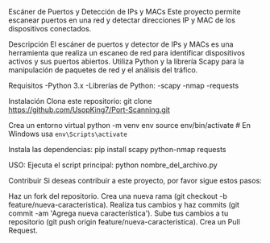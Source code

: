 Escáner de Puertos y Detección de IPs y MACs
Este proyecto permite escanear puertos en una red y detectar direcciones IP y MAC de los dispositivos conectados.

Descripción
El escáner de puertos y detector de IPs y MACs es una herramienta que realiza un escaneo de red para identificar dispositivos activos y sus puertos abiertos. Utiliza Python y la librería Scapy para la manipulación de paquetes de red y el análisis del tráfico.

Requisitos
  -Python 3.x
  -Librerías de Python:
  -scapy
  -nmap
  -requests
  
Instalación
Clona este repositorio:
git clone https://github.com/UsopKing7/Port-Scanning.git

Crea un entorno virtual
python -m venv env
source env/bin/activate  # En Windows usa `env\Scripts\activate`

Instala las dependencias:
pip install scapy python-nmap requests

USO: 
Ejecuta el script principal:
python nombre_del_archivo.py

Contribuir
Si deseas contribuir a este proyecto, por favor sigue estos pasos:

Haz un fork del repositorio.
Crea una nueva rama (git checkout -b feature/nueva-caracteristica).
Realiza tus cambios y haz commits (git commit -am 'Agrega nueva característica').
Sube tus cambios a tu repositorio (git push origin feature/nueva-caracteristica).
Crea un Pull Request.
